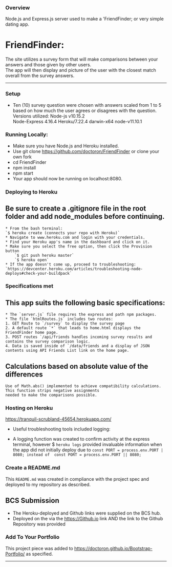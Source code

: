 ### Overview
Node.js and Express.js server used to make a 'FriendFinder; or very simple dating app. 

# FriendFinder:
The site utilizes a survey form that will make comparisons between your answers and those given by other users.  
The app will then display and picture of the user with the closest match overall from the survey answers.  

- - -

### Setup
* Ten (10) survey question were chosen with answers scaled from 1 to 5 based on how much the user agrees or disagrees with
the question.  
Versions utilized:
Node-js v10.15.2  
Node-Express 4.16.4
Heroku/7.22.4 darwin-x64 node-v11.10.1


### Running Locally:
* Make sure you have Node.js and Heroku installed.
* Use git clone https://github.com/doctoron/FriendFinder or clone your own fork
* cd FriendFinder
* npm install
* npm start
* Your app should now be running on localhost:8080.

### Deploying to Heroku
## Be sure to create a .gitignore file in the root folder and add node_modules before continuing.
    * From the bash terminal:
    `$ heroku create (connects your repo with Heroku)`
    * Navigate to www.heroku.com and login with your credentials.
    * Find your Heroku app's name in the dashboard and click on it.
    * Make sure you select the free option, then click the Provision button
        `$ git push heroku master`
        `$ heroku open`
    * If the app doesn't come up, proceed to troubleshooting:
    `https://devcenter.heroku.com/articles/troubleshooting-node-deploys#check-your-buildpack`


### Specifications met
## This app suits the following basic specifications:
    * The `server.js` file requires the express and path npm packages.
    * The file `htmlRoutes.js` includes two routes:
    1. GET Route to `/survey` to display the survey page
    2. A default route `*` that leads to home.html displays the FriendFinder home page.
    3. POST routes `/api/friends handles incoming survey results and contains the survey comparison logic.
    4. Data is saved inside of `/data/friends and a display of JSON contents using API Friends List link on the home page.

## Calculations based on absolute value of the differences
    Use of Math.abs() implemented to achieve compatibility calculations.  This function strips negative assignments 
    needed to make the comparisons possible. 

### Hosting on Heroku
https://tranquil-scrubland-45654.herokuapp.com/
* Useful troubleshooting tools included logging:
- A logging function was created to confirm activity at the express terminal, however $ `heroku logs` provided invaluable information when the app did not initially deploy due to `const PORT = process.env.PORT | 8080; instead of 
const PORT = process.env.PORT || 8080;`

### Create a README.md
This `README.md` was created in compliance with the project spec and deployed to my repository as described. 

## BCS Submission
* The Heroku-deployed and Github links were supplied on the BCS hub.
* Deployed on the via the  https://Github.io link AND the link to the Github Repository was provided

### Add To Your Portfolio
This project piece was added to https://doctoron.github.io/Bootstrap-Portfolio/ as specified.

- - -